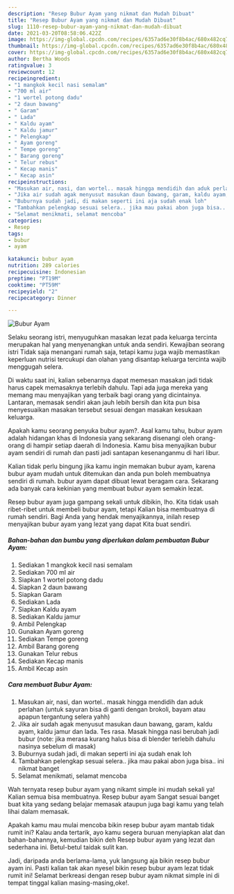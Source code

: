 ```yaml
---
description: "Resep Bubur Ayam yang nikmat dan Mudah Dibuat"
title: "Resep Bubur Ayam yang nikmat dan Mudah Dibuat"
slug: 1110-resep-bubur-ayam-yang-nikmat-dan-mudah-dibuat
date: 2021-03-20T08:58:06.422Z
image: https://img-global.cpcdn.com/recipes/6357ad6e30f8b4ac/680x482cq70/bubur-ayam-foto-resep-utama.jpg
thumbnail: https://img-global.cpcdn.com/recipes/6357ad6e30f8b4ac/680x482cq70/bubur-ayam-foto-resep-utama.jpg
cover: https://img-global.cpcdn.com/recipes/6357ad6e30f8b4ac/680x482cq70/bubur-ayam-foto-resep-utama.jpg
author: Bertha Woods
ratingvalue: 3
reviewcount: 12
recipeingredient:
- "1 mangkok kecil nasi semalam"
- "700 ml air"
- "1 wortel potong dadu"
- "2 daun bawang"
- " Garam"
- " Lada"
- " Kaldu ayam"
- " Kaldu jamur"
- " Pelengkap"
- " Ayam goreng"
- " Tempe goreng"
- " Barang goreng"
- " Telur rebus"
- " Kecap manis"
- " Kecap asin"
recipeinstructions:
- "Masukan air, nasi, dan wortel.. masak hingga mendidih dan aduk perlahan (untuk sayuran bisa di ganti dengan brokoli, bayam atau apapun tergantung selera yahh)"
- "Jika air sudah agak menyusut masukan daun bawang, garam, kaldu ayam, kaldu jamur dan lada. Tes rasa. Masak hingga nasi berubah jadi bubur (note: jika merasa kurang halus bisa di blender terlebih dahulu nasinya sebelum di masak)"
- "Buburnya sudah jadi, di makan seperti ini aja sudah enak loh"
- "Tambahkan pelengkap sesuai selera.. jika mau pakai abon juga bisa.. ini nikmat banget"
- "Selamat menikmati, selamat mencoba"
categories:
- Resep
tags:
- bubur
- ayam

katakunci: bubur ayam 
nutrition: 289 calories
recipecuisine: Indonesian
preptime: "PT19M"
cooktime: "PT59M"
recipeyield: "2"
recipecategory: Dinner

---
```



![Bubur Ayam](https://img-global.cpcdn.com/recipes/6357ad6e30f8b4ac/680x482cq70/bubur-ayam-foto-resep-utama.jpg)

Selaku seorang istri, menyuguhkan masakan lezat pada keluarga tercinta merupakan hal yang menyenangkan untuk anda sendiri. Kewajiban seorang istri Tidak saja menangani rumah saja, tetapi kamu juga wajib memastikan keperluan nutrisi tercukupi dan olahan yang disantap keluarga tercinta wajib menggugah selera.

Di waktu  saat ini, kalian sebenarnya dapat memesan masakan jadi tidak harus capek memasaknya terlebih dahulu. Tapi ada juga mereka yang memang mau menyajikan yang terbaik bagi orang yang dicintainya. Lantaran, memasak sendiri akan jauh lebih bersih dan kita pun bisa menyesuaikan masakan tersebut sesuai dengan masakan kesukaan keluarga. 



Apakah kamu seorang penyuka bubur ayam?. Asal kamu tahu, bubur ayam adalah hidangan khas di Indonesia yang sekarang disenangi oleh orang-orang di hampir setiap daerah di Indonesia. Kamu bisa menyajikan bubur ayam sendiri di rumah dan pasti jadi santapan kesenanganmu di hari libur.

Kalian tidak perlu bingung jika kamu ingin memakan bubur ayam, karena bubur ayam mudah untuk ditemukan dan anda pun boleh membuatnya sendiri di rumah. bubur ayam dapat dibuat lewat beragam cara. Sekarang ada banyak cara kekinian yang membuat bubur ayam semakin lezat.

Resep bubur ayam juga gampang sekali untuk dibikin, lho. Kita tidak usah ribet-ribet untuk membeli bubur ayam, tetapi Kalian bisa membuatnya di rumah sendiri. Bagi Anda yang hendak menyajikannya, inilah resep menyajikan bubur ayam yang lezat yang dapat Kita buat sendiri.

<!--inarticleads1-->

##### Bahan-bahan dan bumbu yang diperlukan dalam pembuatan Bubur Ayam:

1. Sediakan 1 mangkok kecil nasi semalam
1. Sediakan 700 ml air
1. Siapkan 1 wortel potong dadu
1. Siapkan 2 daun bawang
1. Siapkan  Garam
1. Sediakan  Lada
1. Siapkan  Kaldu ayam
1. Sediakan  Kaldu jamur
1. Ambil  Pelengkap
1. Gunakan  Ayam goreng
1. Sediakan  Tempe goreng
1. Ambil  Barang goreng
1. Gunakan  Telur rebus
1. Sediakan  Kecap manis
1. Ambil  Kecap asin




<!--inarticleads2-->

##### Cara membuat Bubur Ayam:

1. Masukan air, nasi, dan wortel.. masak hingga mendidih dan aduk perlahan (untuk sayuran bisa di ganti dengan brokoli, bayam atau apapun tergantung selera yahh)
1. Jika air sudah agak menyusut masukan daun bawang, garam, kaldu ayam, kaldu jamur dan lada. Tes rasa. Masak hingga nasi berubah jadi bubur (note: jika merasa kurang halus bisa di blender terlebih dahulu nasinya sebelum di masak)
1. Buburnya sudah jadi, di makan seperti ini aja sudah enak loh
1. Tambahkan pelengkap sesuai selera.. jika mau pakai abon juga bisa.. ini nikmat banget
1. Selamat menikmati, selamat mencoba




Wah ternyata resep bubur ayam yang nikamt simple ini mudah sekali ya! Kalian semua bisa membuatnya. Resep bubur ayam Sangat sesuai banget buat kita yang sedang belajar memasak ataupun juga bagi kamu yang telah lihai dalam memasak.

Apakah kamu mau mulai mencoba bikin resep bubur ayam mantab tidak rumit ini? Kalau anda tertarik, ayo kamu segera buruan menyiapkan alat dan bahan-bahannya, kemudian bikin deh Resep bubur ayam yang lezat dan sederhana ini. Betul-betul taidak sulit kan. 

Jadi, daripada anda berlama-lama, yuk langsung aja bikin resep bubur ayam ini. Pasti kalian tak akan nyesel bikin resep bubur ayam lezat tidak rumit ini! Selamat berkreasi dengan resep bubur ayam nikmat simple ini di tempat tinggal kalian masing-masing,oke!.

